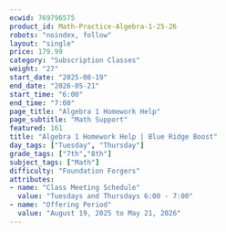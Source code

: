 ```yaml
---
ecwid: 769796575
product_id: Math-Practice-Algebra-1-25-26
robots: "noindex, follow"
layout: "single"
price: 179.99
category: "Subscription Classes"
weight: "27"
start_date: "2025-08-19"
end_date: "2026-05-21"
start_time: "6:00"
end_time: "7:00"
page_title: "Algebra 1 Homework Help"
page_subtitle: "Math Support"
featured: 161
title: "Algebra 1 Homework Help | Blue Ridge Boost"
day_tags: ["Tuesday", "Thursday"]
grade_tags: ["7th","8th"]
subject_tags: ["Math"]
difficulty: "Foundation Forgers"
attributes:
- name: "Class Meeting Schedule"
  value: "Tuesdays and Thursdays 6:00 - 7:00"
- name: "Offering Period"
  value: "August 19, 2025 to May 21, 2026"
---
```

